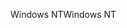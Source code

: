 <span data-ttu-id="eee46-101">Windows NT</span><span class="sxs-lookup"><span data-stu-id="eee46-101">Windows NT</span></span>